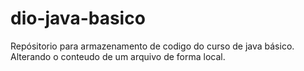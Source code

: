 # dio-java-basico

Repósitorio para armazenamento de codigo do curso de java básico.
Alterando o conteudo de um arquivo de forma local.
